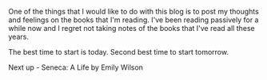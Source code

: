 One of the things that I would like to do with this blog is to post my thoughts and feelings on the books that I'm reading. I've been reading passively for a while now and I regret not taking notes of the books that I've read all these years. 

The best time to start is today. Second best time to start tomorrow.

Next up - Seneca: A Life by Emily Wilson